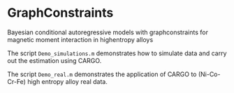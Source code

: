 # GraphConstraints
Bayesian conditional autoregressive models with graphconstraints for magnetic moment interaction in highentropy alloys

The script `Demo_simulations.m` demonstrates how to simulate data and carry out the estimation using CARGO. 

The script `Demo_real.m` demonstrates the application of CARGO to (Ni-Co-Cr-Fe) high entropy alloy real data.
